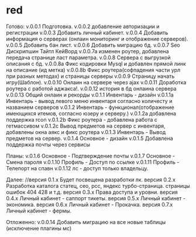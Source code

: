 # red
Готово:
v.0.0.1 Подготовка.
v.0.0.2 добавление авторизации и регистрации
v.0.0.3 Добавить личный кабинет.
v.0.0.4 Добавить информация о серверах (онлаин мониторинг и отображение серверов).
v.0.0.5 Добавить бан лист.
v.0.0.6 Добавить миграцию бд.
v.0.0.7 Seo Дискрипшин Тайтл КейВорд
v.0.0.7a изменен роутер, добавлена передача странице ласт параметра.
v.0.0.8 Сервера с выгрузкой описания с бд.
v.0.0.8a Фикс кодировки Mysql и добавлен прямой линк на описание (ид метка)
v.0.0.8b Фикс роутера(софпадения части урл при разных методах) и страницы серверы
v.0.0.9 Страницу начать игру(Шаблон).
v.0.0.10 Онлаин на сервере через ajax
v.0.0.11 Доработка роутера с работой аджакса!.
v.0.0.12 история в бд онлаина сервера
v.0.0.13 Общий онлаин и рекорды
v.0.1.1 Инвентарь - дизайн
v.0.1.1a Инвентарь - вывод левого меню инвентаря согласно количесту и названием серверов
v.0.1.2 Инвентарь - функционал(отображение имеющихся итемов, согласно юзеру и серверу.)
v.0.1.2a добавлена поддержка rcon
v.0.1.2b Фикс роутера - добавлена работа с гетмассивом
v.0.1.2c Вывод предметов на сервер с инвентаря, добавлены окна аякс и фикс роутера
v.0.1.3 Инвентарь - Вывод предметов на сервер.
v.0.1.4 Основное - дизайн
v.0.1.5 Добавлена поддержка почты через сервисы


Планы:
v.0.1.6 Основное - Подтверждение почты
v.0.1.7 Основное - Смена пароля
v.0.1.10 Профиль - Доступ по ссылке
v.0.1.11 Профиль - Телепорт на спавн
v.0.1.12 лс - доступ только владельцу.


Далее:
//версия 0.1.х Будет посвещена разработки лк.
версия 0.2.х Разработка каталога статец, сео, рсс, яндекс турбо-страница. страницы ошибок 404 428 и т.д.
версия 0.3.х Права доступа и уровни.
версия 0.4.х Личный кабинет - саппорт тикеты.
версия 0.5.х Личный кабинет - экономика.
версия 0.6.х Личный кабинет - Прокачка.
версия 0.7.х Личный кабинет - фермы.


Отложенно:
v.0.0.14 Добавить миграцию на все новые таблицы (исключение плагины мс) 